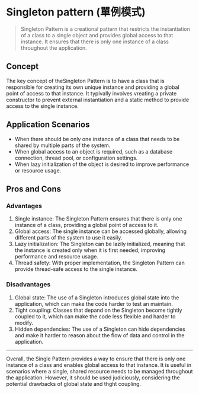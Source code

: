 # Singleton pattern (單例模式)

> Singleton Pattern is a creational pattern that restricts the instantiation of a class to a single object and provides global access to that instance. It ensures that there is only one instance of a class throughout the application.

## Concept

The key concept of theSingleton Pattern is to have a class that is responsible for creating its own unique instance and providing a global point of access to that instance. It typivally involves vreating a private constructor to prevent external instantiation and a static method to provide access to the single instance.

## Application Scenarios

- When there should be only one instance of a class that needs to be shared by multiple parts of the system.
- When global access to an object is required, such as a database connection, thread pool, or configuration settings.
- When lazy initialization of the object is desired to improve performance or resource usage.

## Pros and Cons

### Advantages

1. Single instance: The Singleton Pattern ensures that there is only one instance of a class, providing a global point of access to it.
2. Global access: The single instance can be accessed globally, allowing different parts of the system to use it easily.
3. Lazy initialization: The Singleton can be lazily initialized, meaning that the instance is created only when it is first needed, improving performance and resource usage.
4. Thread safety: With proper implementation, the Singleton Pattern can provide thread-safe access to the single instance.

### Disadvantages

1. Global state: The use of a Singleton introduces global state into the application, which can make the code harder to test an maintain.
2. Tight coupling: Classes that depand on the Singleton become tightly coupled to it, which can make the code less flexible and harder to modify.
3. Hidden dependencies: The use of a Singleton can hide dependencies and make it harder to reason about the flow of data and control in the application.

---

Overall, the Single Pattern provides a way to ensure that there is only one instance of a class and enables global access to that instance. It is useful in scenarios where a single, shared resource needs to be managed throughout the application. However, it should be used judiciously, considering the potential drawbacks of global state and thght coupling.
